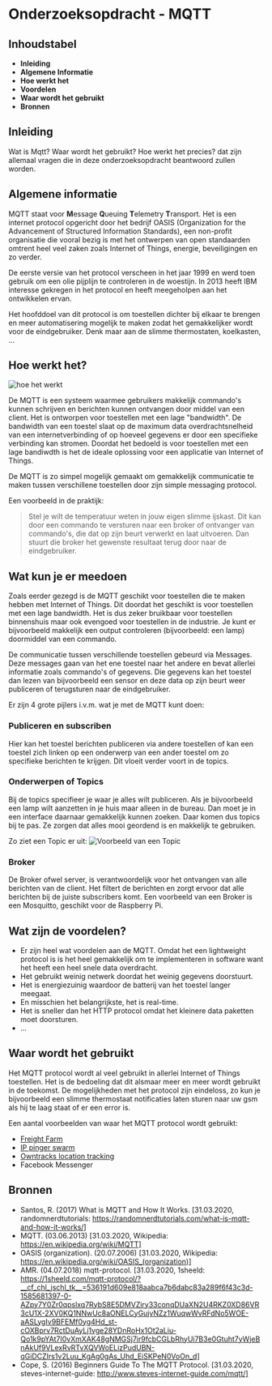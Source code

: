 # Onderzoeksopdracht - MQTT

## Inhoudstabel

- **Inleiding**
- **Algemene Informatie**
- **Hoe werkt het**
- **Voordelen**
- **Waar wordt het gebruikt**
- **Bronnen**

## Inleiding
Wat is Mqtt? Waar wordt het gebruikt? Hoe werkt het precies? dat zijn allemaal vragen die in deze onderzoeksopdracht beantwoord zullen worden.

## Algemene informatie
MQTT staat voor **M**essage **Q**ueuing **T**elemetry **T**ransport. Het is een internet protocol opgericht door het bedrijf OASIS (Organization for the Advancement of Structured Information Standards), een non-profit organisatie die vooral bezig is met het ontwerpen van open standaarden omtrent heel veel zaken zoals Internet of Things, energie, beveiligingen en zo verder.

De eerste versie van het protocol verscheen in het jaar 1999 en werd toen gebruik om een olie pijplijn te controleren in de woestijn. In 2013 heeft IBM interesse gekregen in het protocol en heeft meegeholpen aan het ontwikkelen ervan.

Het hoofddoel van dit protocol is om toestellen dichter bij elkaar te brengen en meer automatisering mogelijk te maken zodat het gemakkelijker wordt voor de eindgebruiker. Denk maar aan de slimme thermostaten, koelkasten, ... 

## Hoe werkt het?
![hoe het werkt](/photos/Knipsel2.PNG)

De MQTT is een systeem waarmee gebruikers makkelijk commando's kunnen schrijven en berichten kunnen ontvangen door middel van een client. Het is ontworpen voor toestellen met een lage "bandwidth". De bandwidth van een toestel slaat op de maximum data overdrachtsnelheid van een internetverbinding of op hoeveel gegevens er door een specifieke verbinding kan stromen. Doordat het bedoeld is voor toestellen met een lage bandiwdth is het de ideale oplossing voor een applicatie van Internet of Things.

De MQTT is zo simpel mogelijk gemaakt om gemakkelijk communicatie te maken tussen verschillene toestellen door zijn simple messaging protocol.

Een voorbeeld in de praktijk:
> Stel je wilt de temperatuur weten in jouw eigen slimme ijskast. Dit kan door een commando te versturen naar een broker of ontvanger van commando's, die dat op zijn beurt verwerkt en laat uitvoeren. Dan stuurt die broker het gewenste resultaat terug door naar de eindgebruiker.

## Wat kun je er meedoen
Zoals eerder gezegd is de MQTT geschikt voor toestellen die te maken hebben met Internet of Things. Dit doordat het geschikt is voor toestellen met een lage bandwidth. Het is dus zeker bruikbaar voor toestellen binnenshuis maar ook evengoed voor toestellen in de industrie. Je kunt er bijvoorbeeld makkelijk een output controleren (bijvoorbeeld: een lamp) doormiddel van een commando.

De communicatie tussen verschillende toestellen gebeurd via Messages. Deze messages gaan van het ene toestel naar het andere en bevat allerlei informatie zoals commando's of gegevens. Die gegevens kan het toestel dan lezen van bijvoorbeeld een sensor en deze data op zijn beurt weer publiceren of terugsturen naar de eindgebruiker.

Er zijn 4 grote pijlers i.v.m. wat je met de MQTT kunt doen:

### **Publiceren en subscriben**
Hier kan het toestel berichten publiceren via andere toestellen of kan een toestel zich linken op een onderwerp van een ander toestel om zo specifieke berichten te krijgen. Dit vloeit verder voort in de topics.

### **Onderwerpen of Topics**
Bij de topics specifieer je waar je alles wilt publiceren. Als je bijvoorbeeld een lamp wilt aanzetten in je huis maar alleen in de bureau. Dan moet je in een interface daarnaar gemakkelijk kunnen zoeken. Daar komen dus topics bij te pas. Ze zorgen dat alles mooi geordend is en makkelijk te gebruiken.

Zo ziet een Topic er uit:
![Voorbeeld van een Topic](/photos/Knipsel.PNG)

### **Broker**
De Broker ofwel server, is verantwoordelijk voor het ontvangen van alle berichten van de client. Het filtert de berichten en zorgt ervoor dat alle berichten bij de juiste subscribers komt. Een voorbeeld van een Broker is een Mosquitto, geschikt voor de Raspberry Pi.

## Wat zijn de voordelen?
- Er zijn heel wat voordelen aan de MQTT. Omdat het een lightweight protocol is is het heel gemakkelijk om te implementeren in software want het heeft een heel snele data overdracht.
- Het gebruikt weinig netwerk doordat het weinig gegevens doorstuurt.
- Het is energiezuinig waardoor de batterij van het toestel langer meegaat.
- En misschien het belangrijkste, het is real-time.
- Het is sneller dan het HTTP protocol omdat het kleinere data paketten moet doorsturen.
- ...

## Waar wordt het gebruikt
Het MQTT protocol wordt al veel gebruikt in allerlei Internet of Things toestellen. Het is de bedoeling dat dit alsmaar meer en meer wordt gebruikt in de toekomst. De mogelijkheden met het protocol zijn eindeloss, zo kun je bijvoorbeeld een slimme thermostaat notificaties laten sturen naar uw gsm als hij te laag staat of er een error is. 

Een aantal voorbeelden van waar het MQTT protocol wordt gebruikt:
- [Freight Farm](https://blog.heroku.com/freight-farms-on-heroku)
- [IP pinger swarm](https://plumbery.readthedocs.io/en/latest/tutorial.mqtt.pinger.swarm.html)
- [Owntracks location tracking](https://owntracks.org/booklet/guide/whathow/)
- Facebook Messenger

## Bronnen

- Santos, R. (2017) What is MQTT and How It Works. [31.03.2020, randomnerdtutorials: https://randomnerdtutorials.com/what-is-mqtt-and-how-it-works/]
- MQTT. (03.06.2013) [31.03.2020, Wikipedia: https://en.wikipedia.org/wiki/MQTT]
- OASIS (organization). (20.07.2006) [31.03.2020, Wikipedia: https://en.wikipedia.org/wiki/OASIS_(organization)]
- AMR. (04.07.2018) mqtt-protocol. [31.03.2020, 1sheeld: https://1sheeld.com/mqtt-protocol/?__cf_chl_jschl_tk__=536191d609e818aabca7b6dabc83a289f6f43c3d-1585681397-0-AZpy7Y0Zr0qpslxq7RybS8E5DMVZiry33conqDUaXN2U4RKZ0XD86VR3cU1X-2XV0KQ1NNwUc8aONELCyGujvNZz1WuqwWvRFdNo5WOE-aASLygIv9BFEMf0yg4Hd_st-cOXBprv7RctDuAyLj1vge28YDnRoHx1Ot2aLiu-Qo1k9pYAt7I0vXmXAK48gNMGSj7ir9fcbCGLbRhyUi7B3e0Gtuht7yWjeBnAkUf9VLexRvRTvXQVWoELizPudUBN-qGiDCZIrs1v2Luu_KgAg0gAs_Uhd_EiSKPeN0VoOn_d]
- Cope, S. (2016) Beginners Guide To The MQTT Protocol. [31.03.2020, steves-internet-guide: http://www.steves-internet-guide.com/mqtt/]





